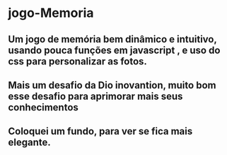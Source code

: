 # jogo-Memoria

## Um jogo de memória bem dinâmico e intuitivo, usando pouca funções em javascript , e uso do css para personalizar as fotos.
## Mais um desafio da Dio inovantion, muito bom esse desafio para aprimorar mais seus conhecimentos
## Coloquei um fundo, para ver se fica mais elegante.
